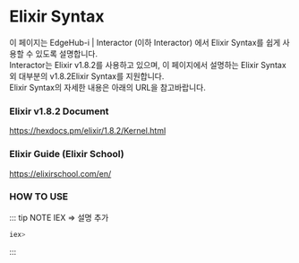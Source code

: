 # Elixir Syntax

이 페이지는 EdgeHub-i | Interactor (이하 Interactor) 에서 Elixir Syntax를 쉽게 사용할 수 있도록 설명합니다.  
Interactor는 Elixir v1.8.2를 사용하고 있으며, 이 페이지에서 설명하는 Elixir Syntax 외 대부분의 v1.8.2Elixir Syntax를 지원합니다.  
Elixir Syntax의 자세한 내용은 아래의 URL을 참고바랍니다.
### Elixir v1.8.2 Document
<https://hexdocs.pm/elixir/1.8.2/Kernel.html>

### Elixir Guide (Elixir School)
<https://elixirschool.com/en/>

### HOW TO USE
::: tip NOTE
IEX => 설명 추가
``` elixir
iex>
```
:::
